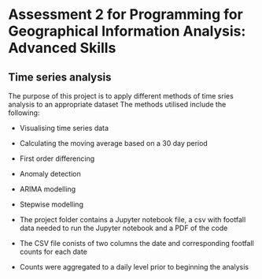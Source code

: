 # Assessment 2 for Programming for Geographical Information Analysis: Advanced Skills


## Time series analysis

The purpose of this project is to apply different methods of time sries analysis to an appropriate dataset
The methods utilised include the following:

- Visualising time series data


- Calculating the moving average based on a 30 day period


- First order differencing


- Anomaly detection


- ARIMA modelling


- Stepwise modelling





- The project folder contains a Jupyter notebook file, a csv with footfall data needed to run the Jupyter notebook and a PDF of the code


- The CSV file conists of two columns the date and corresponding footfall counts for each date


- Counts were aggregated to a daily level prior to beginning the analysis




